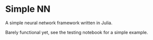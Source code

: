 # Simple NN
A simple neural network framework written in Julia.

Barely functional yet, see the testing notebook for a simple example.